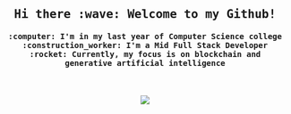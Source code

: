 <h2 align="center"><samp> Hi there :wave: Welcome to my Github! </samp></h3>

<h4 align="center"><samp> :computer: I'm in my last year of Computer Science college </samp><br>
<samp> :construction_worker: I'm a Mid Full Stack Developer </samp><br>
<samp> :rocket: Currently, my focus is on blockchain and generative artificial intelligence </samp>
</h3>

 
<br> 

<p align="center">
<a href="https://www.linkedin.com/in/eduardo-michel-939b32175/">
<img src="https://img.shields.io/badge/LinkedIn-0077B5?style=for-the-badge&logo=linkedin&logoColor=white">
</a>
</p>

